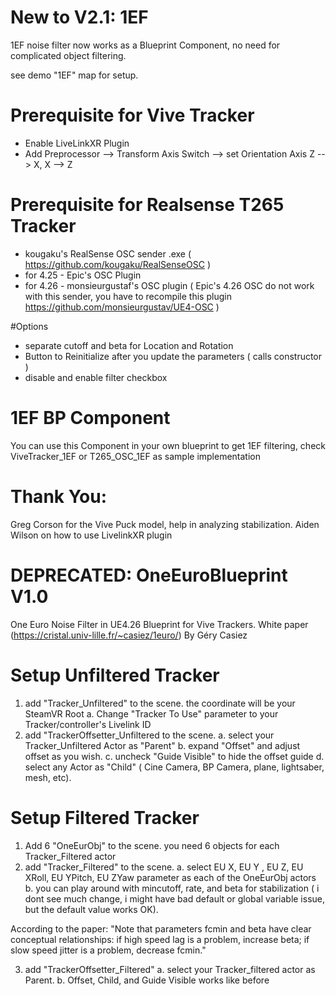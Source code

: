 # New to V2.1: 1EF
1EF noise filter now works as a Blueprint Component, no need for complicated object filtering. 

see demo "1EF" map for setup. 

# Prerequisite for Vive Tracker
- Enable LiveLinkXR Plugin
- Add Preprocessor --> Transform Axis Switch --> set Orientation Axis Z --> X, X --> Z

# Prerequisite for Realsense T265 Tracker
- kougaku's RealSense OSC sender .exe ( https://github.com/kougaku/RealSenseOSC )
- for 4.25 - Epic's OSC Plugin
- for 4.26 - monsieurgustaf's OSC plugin ( Epic's 4.26 OSC do not work with this sender, you have to recompile this plugin https://github.com/monsieurgustav/UE4-OSC )


#Options
- separate cutoff and beta for Location and Rotation
- Button to Reinitialize after you update the parameters ( calls constructor )
- disable and enable filter checkbox

# 1EF BP Component 
You can use this Component in your own blueprint to get 1EF filtering, check ViveTracker_1EF or T265_OSC_1EF as sample implementation

# Thank You:
Greg Corson for the Vive Puck model, help in analyzing stabilization. Aiden Wilson on how to use LivelinkXR plugin 


# DEPRECATED: OneEuroBlueprint V1.0
One Euro Noise Filter in UE4.26 Blueprint for Vive Trackers. White paper (https://cristal.univ-lille.fr/~casiez/1euro/) By Géry Casiez

# Setup Unfiltered Tracker
1. add "Tracker_Unfiltered" to the scene. the coordinate will be your SteamVR Root
  a. Change "Tracker To Use" parameter to your Tracker/controller's Livelink ID
2. add "TrackerOffsetter_Unfiltered to the scene. 
  a. select your Tracker_Unfiltered Actor as "Parent"
  b. expand "Offset" and adjust offset as you wish. 
  c. uncheck "Guide Visible" to hide the offset guide
  d. select any Actor as "Child" ( Cine Camera, BP Camera, plane, lightsaber, mesh, etc).

# Setup Filtered Tracker
1. Add 6 "OneEurObj" to the scene. you need 6 objects for each Tracker_Filtered actor
2. add "Tracker_Filtered" to the scene.
  a. select EU X, EU Y , EU Z, EU XRoll, EU YPitch, EU ZYaw parameter as each of the OneEurObj actors
  b. you can play around with mincutoff, rate, and beta for stabilization ( i dont see much change, i might have bad default or global variable issue, but the default value works OK). 
  
  According to the paper:
  "Note that parameters fcmin and beta have clear conceptual relationships: if high speed lag is a problem, increase beta; if slow speed jitter is a problem, decrease fcmin."
  
3. add "TrackerOffsetter_Filtered"
  a. select your Tracker_filtered actor as Parent. 
  b. Offset, Child, and Guide Visible works like before
  

